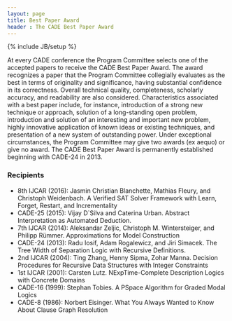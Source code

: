 ```yaml
---
layout: page
title: Best Paper Award
header : The CADE Best Paper Award
---
```

{% include JB/setup %}

At every CADE conference the Program Committee selects one of the accepted papers to receive the CADE Best Paper Award. The award recognizes a paper that the Program Committee collegially evaluates as the best in terms of originality and significance, having substantial confidence in its correctness. Overall technical quality, completeness, scholarly accuracy, and readability are also considered. Characteristics associated with a best paper include, for instance, introduction of a strong new technique or approach, solution of a long-standing open problem, introduction and solution of an interesting and important new problem, highly innovative application of known ideas or existing techniques, and presentation of a new system of outstanding power. Under exceptional circumstances, the Program Committee may give two awards (ex aequo) or give no award. The CADE Best Paper Award is permanently established beginning with CADE-24 in 2013.

### Recipients

 * 8th IJCAR (2016): Jasmin Christian Blanchette, Mathias Fleury, and Christoph Weidenbach. A Verified SAT Solver Framework with Learn, Forget, Restart, and Incrementality
 * CADE-25 (2015): Vijay D`Silva and Caterina Urban. Abstract Interpretation as Automated Deduction.
 * 7th IJCAR (2014): Aleksandar Zeljic, Christoph M. Wintersteiger, and Philipp Rümmer. Approximations for Model Construction
 * CADE-24 (2013): Radu Iosif, Adam Rogalewicz, and Jiri Simacek. The Tree Width of Separation Logic with Recursive Definitions.
 * 2nd IJCAR (2004): Ting Zhang, Henny Sipma, Zohar Manna. Decision Procedures for Recursive Data Structures with Integer Constraints
 * 1st IJCAR (2001): Carsten Lutz. NExpTime-Complete Description Logics with Concrete Domains
 * CADE-16 (1999): Stephan Tobies. A PSpace Algorithm for Graded Modal Logics
 * CADE-8 (1986): Norbert Eisinger. What You Always Wanted to Know About Clause Graph Resolution
